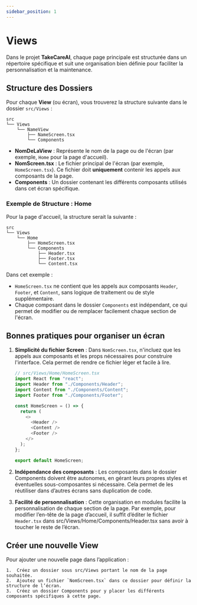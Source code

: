 ```yaml
---
sidebar_position: 1
---
```


# Views

Dans le projet **TakeCareAI**, chaque page principale est structurée dans un répertoire spécifique et suit une organisation bien définie pour faciliter la personnalisation et la maintenance.

## Structure des Dossiers

Pour chaque **View** (ou écran), vous trouverez la structure suivante dans le dossier `src/Views` :

```plaintext
src
└── Views
    └── NameView
        ├── NameScreen.tsx
        └── Components
```

- **NomDeLaView** : Représente le nom de la page ou de l'écran (par exemple, `Home` pour la page d'accueil).
- **NomScreen.tsx** : Le fichier principal de l'écran (par exemple, `HomeScreen.tsx`). Ce fichier doit **uniquement** contenir les appels aux composants de la page.
- **Components** : Un dossier contenant les différents composants utilisés dans cet écran spécifique.

### Exemple de Structure : Home

Pour la page d'accueil, la structure serait la suivante :

```plaintext
src
└── Views
    └── Home
        ├── HomeScreen.tsx
        └── Components
            ├── Header.tsx
            ├── Footer.tsx
            └── Content.tsx
```

Dans cet exemple :

- `HomeScreen.tsx` ne contient que les appels aux composants `Header`, `Footer`, et `Content`, sans logique de traitement ou de style supplémentaire.
- Chaque composant dans le dossier `Components` est indépendant, ce qui permet de modifier ou de remplacer facilement chaque section de l'écran.

## Bonnes pratiques pour organiser un écran

1.  **Simplicité du fichier Screen** : Dans `NomScreen.tsx`, n'incluez que les appels aux composants et les props nécessaires pour construire l'interface. Cela permet de rendre ce fichier léger et facile à lire.

    ```typescript
    // src/Views/Home/HomeScreen.tsx
    import React from "react";
    import Header from "./Components/Header";
    import Content from "./Components/Content";
    import Footer from "./Components/Footer";

    const HomeScreen = () => {
      return (
        <>
          <Header />
          <Content />
          <Footer />
        </>
      );
    };

    export default HomeScreen;
    ```

2.  **Indépendance des composants** : Les composants dans le dossier Components doivent être autonomes, en gérant leurs propres styles et éventuelles sous-composantes si nécessaire. Cela permet de les réutiliser dans d’autres écrans sans duplication de code.

3.  **Facilité de personnalisation** : Cette organisation en modules facilite la personnalisation de chaque section de la page. Par exemple, pour modifier l’en-tête de la page d’accueil, il suffit d’éditer le fichier `Header.tsx` dans src/Views/Home/Components/Header.tsx sans avoir à toucher le reste de l’écran.

## Créer une nouvelle View

Pour ajouter une nouvelle page dans l’application :

    1.	Créez un dossier sous src/Views portant le nom de la page souhaitée.
    2.	Ajoutez un fichier `NomScreen.tsx` dans ce dossier pour définir la structure de l’écran.
    3.	Créez un dossier Components pour y placer les différents composants spécifiques à cette page.
